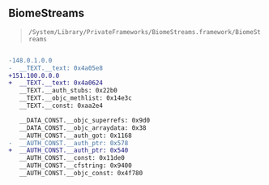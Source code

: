 ## BiomeStreams

> `/System/Library/PrivateFrameworks/BiomeStreams.framework/BiomeStreams`

```diff

-148.0.1.0.0
-  __TEXT.__text: 0x4a05e8
+151.100.0.0.0
+  __TEXT.__text: 0x4a0624
   __TEXT.__auth_stubs: 0x22b0
   __TEXT.__objc_methlist: 0x14e3c
   __TEXT.__const: 0xaa2e4

   __DATA_CONST.__objc_superrefs: 0x9d0
   __DATA_CONST.__objc_arraydata: 0x38
   __AUTH_CONST.__auth_got: 0x1168
-  __AUTH_CONST.__auth_ptr: 0x578
+  __AUTH_CONST.__auth_ptr: 0x540
   __AUTH_CONST.__const: 0x11de0
   __AUTH_CONST.__cfstring: 0x9400
   __AUTH_CONST.__objc_const: 0x4f780

```
